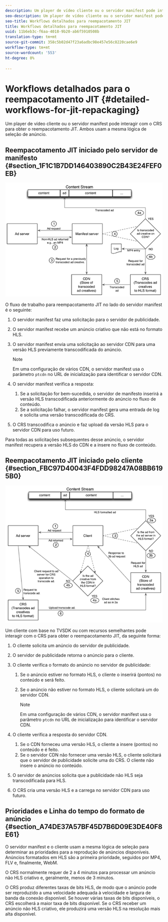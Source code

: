 ```yaml
---
description: Um player de vídeo cliente ou o servidor manifest pode interagir com o CRS para obter o reempacotamento JIT. Ambos usam a mesma lógica de seleção de anúncio.
seo-description: Um player de vídeo cliente ou o servidor manifest pode interagir com o CRS para obter o reempacotamento JIT. Ambos usam a mesma lógica de seleção de anúncio.
seo-title: Workflows detalhados para reempacotamento JIT
title: Workflows detalhados para reempacotamento JIT
uuid: 11b6eb3c-f6aa-4018-9b20-ab6f5910508b
translation-type: tm+mt
source-git-commit: 358c5b02d47f23a6adbc98e457e56c8220cae6e9
workflow-type: tm+mt
source-wordcount: '553'
ht-degree: 0%

---
```



# Workflows detalhados para o reempacotamento JIT {#detailed-workflows-for-jit-repackaging}

Um player de vídeo cliente ou o servidor manifest pode interagir com o CRS para obter o reempacotamento JIT. Ambos usam a mesma lógica de seleção de anúncio.

## Reempacotamento JIT iniciado pelo servidor de manifesto {#section_1F1C1B7DD146403890C2B43E24FEF0EB}

![](assets/ssai_JIT-workflow_web.png)

O fluxo de trabalho para reempacotamento JIT no lado do servidor manifest é o seguinte:

1. O servidor manifest faz uma solicitação para o servidor de publicidade.
1. O servidor manifest recebe um anúncio criativo que não está no formato HLS.
1. O servidor manifest envia uma solicitação ao servidor CDN para uma versão HLS previamente transcodificada do anúncio.

   >[!NOTE]
   >
   >Em uma configuração de vários CDN, o servidor manifest usa o parâmetro `ptcdn` no URL de inicialização para identificar o servidor CDN.

1. O servidor manifest verifica a resposta:

   1. Se a solicitação for bem-sucedida, o servidor de manifesto inserirá a versão HLS transcodificada anteriormente do anúncio no fluxo de conteúdo.
   1. Se a solicitação falhar, o servidor manifest gera uma entrada de log e solicita uma versão transcodificada do CRS.

1. O CRS transcodifica o anúncio e faz upload da versão HLS para o servidor CDN para uso futuro.

Para todas as solicitações subsequentes desse anúncio, o servidor manifest recupera a versão HLS do CDN e a insere no fluxo de conteúdo.

## Reempacotamento JIT iniciado pelo cliente {#section_FBC97D40043F4FDD98247A08BB6195B0}

<!--<a id="fig_hkn_ndt_3z"></a>-->

![](assets/ssai_JIT-workflow_client_web.png)

Um cliente com base no TVSDK ou com recursos semelhantes pode interagir com o CRS para obter o reempacotamento JIT, da seguinte forma:

1. O cliente solicita um anúncio do servidor de publicidade.
1. O servidor de publicidade retorna o anúncio para o cliente.
1. O cliente verifica o formato do anúncio no servidor de publicidade:

   1. Se o anúncio estiver no formato HLS, o cliente o inserirá (pontos) no conteúdo e será feito.
   1. Se o anúncio não estiver no formato HLS, o cliente solicitará um do servidor CDN.

      >[!NOTE]
      >
      >Em uma configuração de vários CDN, o servidor manifest usa o parâmetro `ptcdn` no URL de inicialização para identificar o servidor CDN.

1. O cliente verifica a resposta do servidor CDN.

   1. Se o CDN forneceu uma versão HLS, o cliente a insere (pontos) no conteúdo e é feito.
   1. Se o servidor CDN não fornecer uma versão HLS, o cliente solicitará que o servidor de publicidade solicite uma do CRS. O cliente não insere o anúncio no conteúdo.

1. O servidor de anúncios solicita que a publicidade não HLS seja transcodificada para HLS.
1. O CRS cria uma versão HLS e a carrega no servidor CDN para uso futuro.

## Prioridades e Linha do tempo do formato de anúncio {#section_A74DE37A57BF45D7B6D09E3DE40F8E61}

O servidor manifest e o cliente usam a mesma lógica de seleção para determinar as prioridades para a reprodução de anúncios disponíveis. Anúncios formatados em HLS são a primeira prioridade, seguidos por MP4, FLV e, finalmente, WebM.

O CRS normalmente requer de 2 a 4 minutos para processar um anúncio não HLS criativo e, geralmente, menos de 3 minutos.

O CRS produz diferentes taxas de bits HLS, de modo que o anúncio pode ser reproduzido a uma velocidade adequada à velocidade e largura de banda da conexão disponível. Se houver várias taxas de bits disponíveis, o CRS escolherá a maior taxa de bits disponível. Se o CRS receber um anúncio não HLS criativo, ele produzirá uma versão HLS na resolução mais alta disponível.